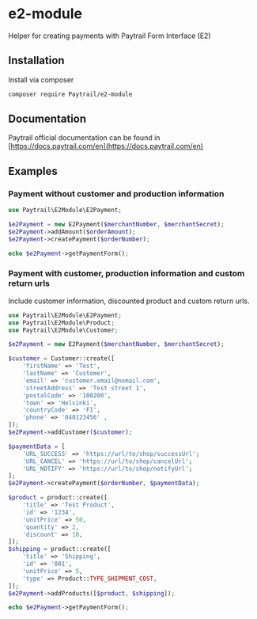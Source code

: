 # e2-module
Helper for creating payments with Paytrail Form Interface (E2)

## Installation
Install via composer

```bash
composer require Paytrail/e2-module
```

## Documentation

Paytrail official documentation can be found in [https://docs.paytrail.com/en](https://docs.paytrail.com/en)

## Examples

### Payment without customer and production information

```php
use Paytrail\E2Module\E2Payment;

$e2Payment = new E2Payment($merchantNumber, $merchantSecret);
$e2Payment->addAmount($orderAmount);
$e2Payment->createPayment($orderNumber);

echo $e2Payment->getPaymentForm();
```

### Payment with customer, production information and custom return urls

Include customer information, discounted product and custom return urls.

```php
use Paytrail\E2Module\E2Payment;
use Paytrail\E2Module\Product;
use Paytrail\E2Module\Customer;

$e2Payment = new E2Payment($merchantNumber, $merchantSecret);

$customer = Customer::create([
    'firstName' => 'Test',
    'lastName' => 'Customer',
    'email' => 'customer.email@nomail.com',
    'streetAddress' => 'Test street 1',
    'postalCode' => '100200',
    'town' => 'Helsinki',
    'countryCode' => 'FI',
    'phone' => '040123456' ,
]);
$e2Payment->addCustomer($customer);

$paymentData = [
    'URL_SUCCESS' => 'https://url/to/shop/successUrl';
    'URL_CANCEL' => 'https://url/to/shop/cancelUrl';
    'URL_NOTIFY' => 'https://url/to/shop/notifyUrl';
];
$e2Payment->createPayment($orderNumber, $paymentData);

$product = product::create([
    'title' => 'Test Product',
    'id' => '1234',
    'unitPrice' => 50,
    'quantity' => 2,
    'discount' => 10,
]);
$shipping = product::create([
    'title' => 'Shipping',
    'id' => '001',
    'unitPrice' => 5,
    'type' => Product::TYPE_SHIPMENT_COST,
]);
$e2Payment->addProducts([$product, $shipping]);

echo $e2Payment->getPaymentForm();
```
